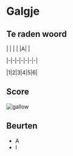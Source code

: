 # Galgje

## Te raden woord

| | | | |A| |

|-|-|-|-|-|-|-|

|1|2|3|4|5|6|

## Score
![gallow](./images/2.png)

## Beurten
* A 
* I